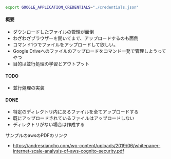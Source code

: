 ```sh
export GOOGLE_APPLICATION_CREDENTIALS="./credentials.json"
```

#### 概要
- ダウンロードしたファイルの管理が面倒
- わざわざブラウザーを開いてまで、アップロードするのも面倒
- コマンド1つでファイルをアップロードして欲しい。
- Google Driveへのファイルのアップロードをコマンド一発で管理しようってやつ
- 目的は並行処理の学習とアウトプット

#### TODO 
- 並行処理の実装

#### DONE
- 特定のディレクトリ内にあるファイルを全てアップロードする
- 既にアップロードされているファイルはアップロードしない
- ディレクトリがない場合は作成する

サンプルのawsのPDFのリンク
- https://andresriancho.com/wp-content/uploads/2019/06/whitepaper-internet-scale-analysis-of-aws-cognito-security.pdf
